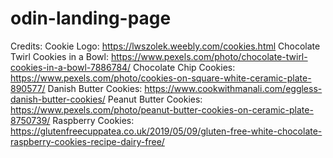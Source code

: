# odin-landing-page

Credits:
Cookie Logo: https://lwszolek.weebly.com/cookies.html
Chocolate Twirl Cookies in a Bowl: https://www.pexels.com/photo/chocolate-twirl-cookies-in-a-bowl-7886784/
Chocolate Chip Cookies: https://www.pexels.com/photo/cookies-on-square-white-ceramic-plate-890577/
Danish Butter Cookies: https://www.cookwithmanali.com/eggless-danish-butter-cookies/
Peanut Butter Cookies: https://www.pexels.com/photo/peanut-butter-cookies-on-ceramic-plate-8750739/
Raspberry Cookies: https://glutenfreecuppatea.co.uk/2019/05/09/gluten-free-white-chocolate-raspberry-cookies-recipe-dairy-free/